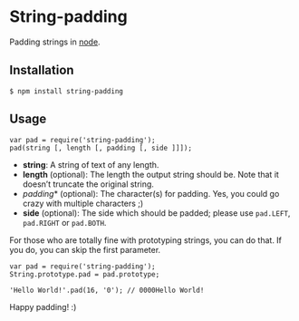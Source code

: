 # String-padding

Padding strings in [node](http://nodejs.org/).

## Installation

`$ npm install string-padding`

## Usage

    var pad = require('string-padding');
    pad(string [, length [, padding [, side ]]]);

- **string**: A string of text of any length.
- **length** (optional): The length the output string should be. Note that it doesn’t truncate the original string.
- *padding** (optional): The character(s) for padding. Yes, you could go crazy with multiple characters ;)
- **side** (optional): The side which should be padded; please use `pad.LEFT`, `pad.RIGHT` or `pad.BOTH`.

For those who are totally fine with prototyping strings, you can do that. If you do, you can skip the first parameter.

    var pad = require('string-padding');
    String.prototype.pad = pad.prototype;
    
    'Hello World!'.pad(16, '0'); // 0000Hello World!

Happy padding! :)